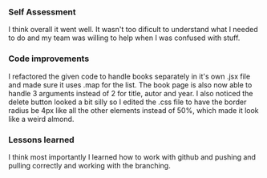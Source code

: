 ### Self Assessment
I think overall it went well. It wasn't too dificult to understand what I needed to do and my team was willing to help when I was confused with stuff.

### Code improvements
I refactored the given code to handle books separately in it's own .jsx file and made sure it uses .map for the list. The book page is also now able to handle 3 arguments instead of 2 for title, autor and year. I also noticed the delete button looked a bit silly so I edited the .css file to have the border radius be 4px like all the other elements instead of 50%, which made it look like a weird almond.

### Lessons learned
I think most importantly I learned how to work with github and pushing and pulling correctly and working with the branching.
